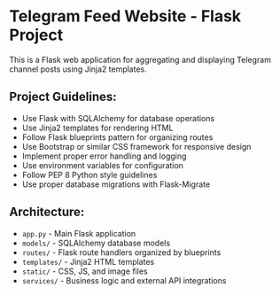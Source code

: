<!-- Use this file to provide workspace-specific custom instructions to Copilot. For more details, visit https://code.visualstudio.com/docs/copilot/copilot-customization#_use-a-githubcopilotinstructionsmd-file -->

# Telegram Feed Website - Flask Project

This is a Flask web application for aggregating and displaying Telegram channel posts using Jinja2 templates.

## Project Guidelines:

- Use Flask with SQLAlchemy for database operations
- Use Jinja2 templates for rendering HTML
- Follow Flask blueprints pattern for organizing routes
- Use Bootstrap or similar CSS framework for responsive design
- Implement proper error handling and logging
- Use environment variables for configuration
- Follow PEP 8 Python style guidelines
- Use proper database migrations with Flask-Migrate

## Architecture:
- `app.py` - Main Flask application
- `models/` - SQLAlchemy database models
- `routes/` - Flask route handlers organized by blueprints
- `templates/` - Jinja2 HTML templates
- `static/` - CSS, JS, and image files
- `services/` - Business logic and external API integrations

